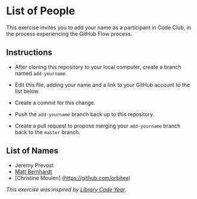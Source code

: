 # List of People

This exercise invites you to add your name as a participant in Code Club, in the process experiencing the GitHub Flow process.

## Instructions

* After cloning this repository to your local computer, create a branch named `add-yourname`.

* Edit this file, adding your name and a link to your GitHub account to the list below.

* Create a commit for this change.

* Push the `add-yourname` branch back up to this repository.

* Create a pull request to propose merging your `add-yourname` branch back to the `master` branch.

## List of Names

* Jeremy Prevost
* [Matt Bernhardt](https://github.com/matt-bernhardt)
* [Christine Moulen] (https://github.com/orbitee)

_This exercise was inspired by [Library Code Year](https://github.com/LibraryCodeYearIG/Codeyear-IG-Github-Project)._

